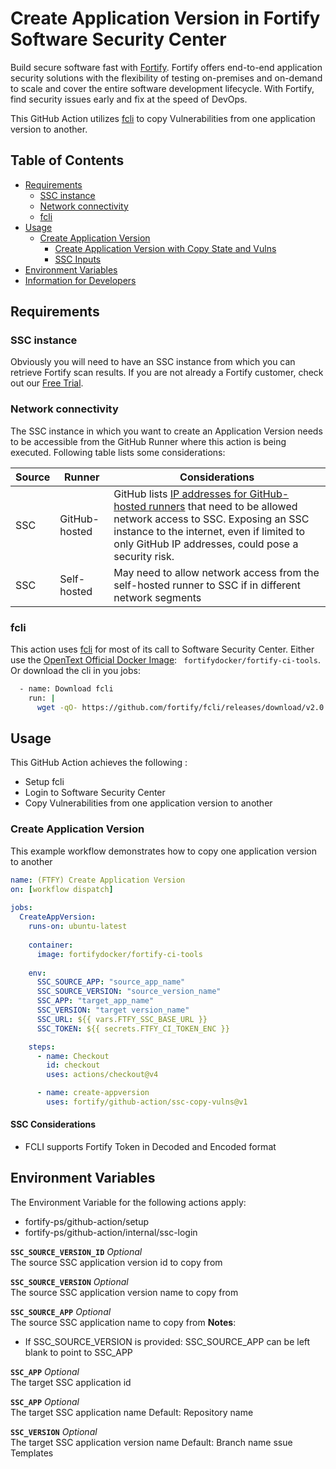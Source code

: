 # Create Application Version in Fortify Software Security Center

Build secure software fast with [Fortify](https://www.microfocus.com/en-us/solutions/application-security). Fortify offers end-to-end application security solutions with the flexibility of testing on-premises and on-demand to scale and cover the entire software development lifecycle.  With Fortify, find security issues early and fix at the speed of DevOps.

This GitHub Action utilizes [fcli](https://github.com/fortify/fcli) to copy Vulnerabilities from one application version to another.

## Table of Contents

* [Requirements](#requirements)
    * [SSC instance](#ssc-instance)
    * [Network connectivity](#network-connectivity)
    * [fcli](#fcli)
* [Usage](#usage)
    * [Create Application Version](#create-application-version)
        * [Create Application Version with Copy State and Vulns](#create-application-version-with-copy-state-and-vulns)
        * [SSC Inputs](#ssc-inputs)
* [Environment Variables](#environment-variables)
* [Information for Developers](#information-for-developers)

## Requirements

### SSC instance
Obviously you will need to have an SSC instance from which you can retrieve Fortify scan results. If you are not already a Fortify customer, check out our [Free Trial](https://www.microfocus.com/en-us/products/application-security-testing/free-trial).

### Network connectivity
The SSC instance in which you want to create an Application Version needs to be accessible from the GitHub Runner where this action is being executed. Following table lists some considerations:

| Source | Runner        | Considerations |
| ------ | ------------- | -------------- |
| SSC    | GitHub-hosted | GitHub lists [IP addresses for GitHub-hosted runners](https://docs.github.com/en/actions/using-github-hosted-runners/about-github-hosted-runners#ip-addresses) that need to be allowed network access to SSC. Exposing an SSC instance to the internet, even if limited to only GitHub IP addresses, could pose a security risk. |
| SSC    | Self-hosted   | May need to allow network access from the self-hosted runner to SSC if in different network segments |

### fcli

This action uses [fcli](https://github.com/fortify/fcli) for most of its call to Software Security Center. Either use the [OpenText Official Docker Image](https://hub.docker.com/r/fortifydocker/fortify-ci-tools): `
fortifydocker/fortify-ci-tools`. Or download the cli in you jobs:

```bash
  - name: Download fcli
    run: |
      wget -qO- https://github.com/fortify/fcli/releases/download/v2.0.0/fcli-linux.tgz | tar zxf -  
```

## Usage

This GitHub Action achieves the following :

- Setup fcli
- Login to Software Security Center
- Copy Vulnerabilities from one application version to another

### Create Application Version

This example workflow demonstrates how to copy one application version to another

```yaml
name: (FTFY) Create Application Version
on: [workflow dispatch]
      
jobs:                                                  
  CreateAppVersion:
    runs-on: ubuntu-latest
    
    container:
      image: fortifydocker/fortify-ci-tools
    
    env:
      SSC_SOURCE_APP: "source_app_name"
      SSC_SOURCE_VERSION: "source_version_name"
      SSC_APP: "target_app_name"
      SSC_VERSION: "target version_name"
      SSC_URL: ${{ vars.FTFY_SSC_BASE_URL }}
      SSC_TOKEN: ${{ secrets.FTFY_CI_TOKEN_ENC }}

    steps:
      - name: Checkout
        id: checkout
        uses: actions/checkout@v4

      - name: create-appversion
        uses: fortify/github-action/ssc-copy-vulns@v1
```

#### SSC Considerations

* FCLI supports Fortify Token in Decoded and Encoded format

## Environment Variables

The Environment Variable for the following actions apply:
- fortify-ps/github-action/setup
- fortify-ps/github-action/internal/ssc-login

**`SSC_SOURCE_VERSION_ID`**   *Optional*\
The source SSC application version id to copy from

**`SSC_SOURCE_VERSION`**   *Optional*\
The source SSC application version name to copy from

**`SSC_SOURCE_APP`**   *Optional*\
The source SSC application name to copy from
**Notes**:
* If SSC_SOURCE_VERSION is provided: SSC_SOURCE_APP can be left blank to point to SSC_APP

**`SSC_APP`**  *Optional*\
The target SSC application id

**`SSC_APP`**  *Optional*\
The target SSC application name
Default: Repository name

**`SSC_VERSION`**  *Optional*\
The target SSC application version name
Default: Branch name
ssue Templates